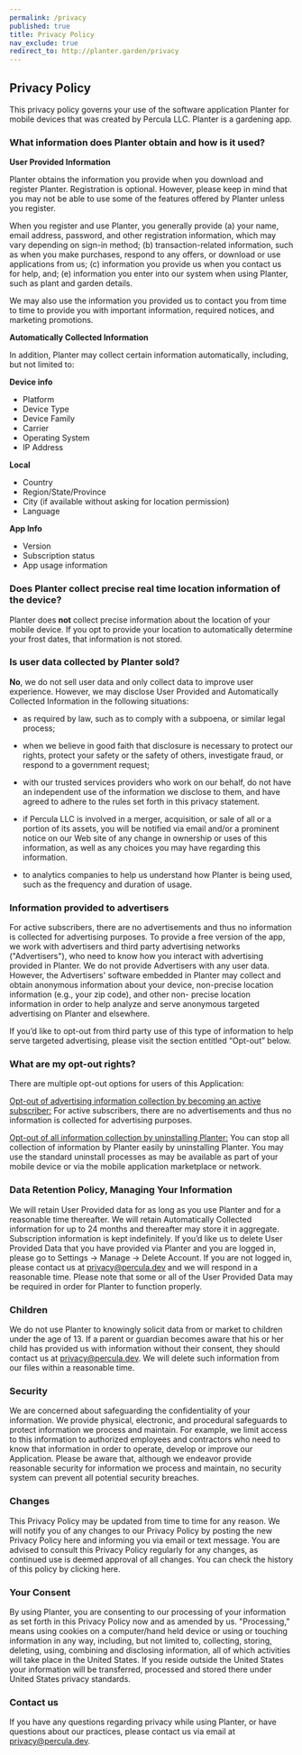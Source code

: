 ```yaml
---
permalink: /privacy
published: true
title: Privacy Policy
nav_exclude: true
redirect_to: http://planter.garden/privacy
---
```

## Privacy Policy

This privacy policy governs your use of the software application Planter for mobile devices that was created by Percula LLC. Planter is a gardening app.

### What information does Planter obtain and how is it used?

**User Provided Information**

Planter obtains the information you provide when you download and register Planter. Registration is optional. However, please keep in mind that you may not be able to use some of the features offered by Planter unless you register.

When you register and use Planter, you generally provide (a) your name, email address, password, and other registration information, which may vary depending on sign-in method; (b) transaction-related information, such as when you make purchases, respond to any offers, or download or use applications from us; (c) information you provide us when you contact us for help, and; (e) information you enter into our system when using Planter, such as plant and garden details.

We may also use the information you provided us to contact you from time to time to provide you with important information, required notices, and marketing promotions.

**Automatically Collected Information**

In addition, Planter may collect certain information automatically, including, but not limited to:

**Device info**

- Platform
- Device Type
- Device Family
- Carrier
- Operating System
- IP Address

**Local**

- Country
- Region/State/Province
- City (if available without asking for location permission)
- Language

**App Info**

- Version
- Subscription status
- App usage information


### Does Planter collect precise real time location information of the device?

Planter does **not** collect precise information about the location of your mobile device. If you opt to provide your location to automatically determine your frost dates, that information is not stored.

### Is user data collected by Planter sold?

**No**, we do not sell user data and only collect data to improve user experience. However, we may disclose User Provided and Automatically Collected Information in the following situations:

*   as required by law, such as to comply with a subpoena, or similar legal process;

*   when we believe in good faith that disclosure is necessary to protect our rights, protect your safety or the safety of others, investigate fraud, or respond to a government request;

*   with our trusted services providers who work on our behalf, do not have an independent use of the information we disclose to them, and have agreed to adhere to the rules set forth in this privacy statement.

*   if Percula LLC is involved in a merger, acquisition, or sale of all or a portion of its assets, you will be notified via email and/or a prominent notice on our Web site of any change in ownership or uses of this information, as well as any choices you may have regarding this information.

*   to analytics companies to help us understand how Planter is being used, such as the frequency and duration of usage.


### Information provided to advertisers

For active subscribers, there are no advertisements and thus no information is collected for advertising purposes. To provide a free version of the app, we work with advertisers and third party advertising networks ("Advertisers"), who need to know how you interact with advertising provided in Planter. We do not provide Advertisers with any user data. However, the Advertisers' software embedded in Planter may collect and obtain anonymous information about your device, non-precise location information (e.g., your zip code), and other non- precise location information in order to help analyze and serve anonymous targeted advertising on Planter and elsewhere. 

If you’d like to opt-out from third party use of this type of information to help serve targeted advertising, please visit the section entitled “Opt-out” below.

### What are my opt-out rights?

There are multiple opt-out options for users of this Application:

<u>Opt-out of advertising information collection by becoming an active subscriber:</u> For active subscribers, there are no advertisements and thus no information is collected for advertising purposes.

<u>Opt-out of all information collection by uninstalling Planter:</u> You can stop all collection of information by Planter easily by uninstalling Planter. You may use the standard uninstall processes as may be available as part of your mobile device or via the mobile application marketplace or network.

### **Data Retention Policy, Managing Your Information**

We will retain User Provided data for as long as you use Planter and for a reasonable time thereafter. We will retain Automatically Collected information for up to 24 months and thereafter may store it in aggregate. Subscription information is kept indefinitely. If you’d like us to delete User Provided Data that you have provided via Planter and you are logged in, please go to Settings -> Manage -> Delete Account. If you are not logged in, please contact us at privacy@percula.dev and we will respond in a reasonable time. Please note that some or all of the User Provided Data may be required in order for Planter to function properly.

### **Children**

We do not use Planter to knowingly solicit data from or market to children under the age of 13\. If a parent or guardian becomes aware that his or her child has provided us with information without their consent, they should contact us at privacy@percula.dev. We will delete such information from our files within a reasonable time.

### **Security**

We are concerned about safeguarding the confidentiality of your information. We provide physical, electronic, and procedural safeguards to protect information we process and maintain. For example, we limit access to this information to authorized employees and contractors who need to know that information in order to operate, develop or improve our Application. Please be aware that, although we endeavor provide reasonable security for information we process and maintain, no security system can prevent all potential security breaches.

### **Changes**

This Privacy Policy may be updated from time to time for any reason. We will notify you of any changes to our Privacy Policy by posting the new Privacy Policy here and informing you via email or text message. You are advised to consult this Privacy Policy regularly for any changes, as continued use is deemed approval of all changes. You can check the history of this policy by clicking here.

### **Your Consent**

By using Planter, you are consenting to our processing of your information as set forth in this Privacy Policy now and as amended by us. "Processing,” means using cookies on a computer/hand held device or using or touching information in any way, including, but not limited to, collecting, storing, deleting, using, combining and disclosing information, all of which activities will take place in the United States. If you reside outside the United States your information will be transferred, processed and stored there under United States privacy standards.

### Contact us

If you have any questions regarding privacy while using Planter, or have questions about our practices, please contact us via email at privacy@percula.dev.
